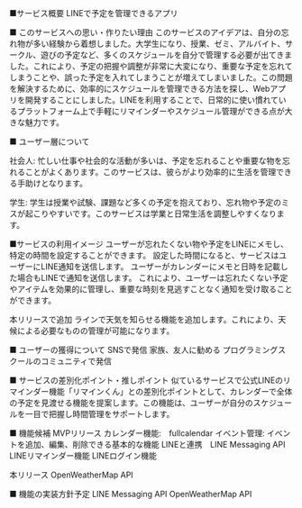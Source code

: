 ■サービス概要
LINEで予定を管理できるアプリ

■ このサービスへの思い・作りたい理由
このサービスのアイデアは、自分の忘れ物が多い経験から着想しました。大学生になり、授業、ゼミ、アルバイト、サークル、遊びの予定など、多くのスケジュールを自分で管理する必要が出てきました。これにより、予定の把握や調整が非常に大変になり、重要な予定を忘れてしまうことや、誤った予定を入れてしまうことが増えてしまいました。この問題を解決するために、効率的にスケジュールを管理できる方法を探し、Webアプリを開発することにしました。LINEを利用することで、日常的に使い慣れているプラットフォーム上で手軽にリマインダーやスケジュール管理ができる点が大きな魅力です。


■ ユーザー層について

社会人:
忙しい仕事や社会的な活動が多いは、予定を忘れることや重要な物を忘れることがよくあります。このサービスは、彼らがより効率的に生活を管理できる手助けとなります。

学生:
学生は授業や試験、課題など多くの予定を抱えており、忘れ物や予定のミスが起こりやすいです。このサービスは学業と日常生活を調整しやすくなります。

■サービスの利用イメージ
ユーザーが忘れたくない物や予定をLINEにメモし、特定の時間を設定することができます。
設定した時間になると、サービスはユーザーにLINE通知を送信します。
ユーザーがカレンダーにメモと日時を記載した場合もLINEで通知を送信します。
これにより、ユーザーは忘れたくない予定やアイテムを効果的に管理し、重要な時刻を見逃すことなく通知を受け取ることができます。

本リリースで追加
ラインで天気を知らせる機能を追加します。これにより、天候による必要なものの管理が可能になります。

■ ユーザーの獲得について
SNSで発信
家族、友人に勧める
プログラミングスクールのコミュニティで発信

■ サービスの差別化ポイント・推しポイント
似ているサービスで公式LINEのリマインダー機能「リマインくん」との差別化ポイントとして、カレンダーで全体の予定を見渡せる機能を提案します。この機能は、ユーザーが自分のスケジュールを一目で把握し時間管理をサポートします。

■ 機能候補
MVPリリース
カレンダー機能:　fullcalendar
イベント管理: イベントを追加、編集、削除できる基本的な機能
LINEと連携　LINE Messaging API
LINEリマインダー機能
LINEログイン機能

本リリース
OpenWeatherMap API

■ 機能の実装方針予定
LINE Messaging API
OpenWeatherMap API
